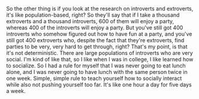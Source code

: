  So the other thing is if you look at the research on introverts and extroverts, it's like population-based, right? So they'll say that if I take a thousand extroverts and a thousand introverts, 600 of them will enjoy a party, whereas 400 of the introverts will enjoy a party. But you've still got 400 introverts who somehow figured out how to have fun at a party, and you've still got 400 extroverts who, despite the fact that they're extroverts, find parties to be very, very hard to get through, right? That's my point, is that it's not deterministic. There are large populations of introverts who are very social. I'm kind of like that, so I like when I was in college, I like learned how to socialize. So I had a rule for myself that I was never going to eat lunch alone, and I was never going to have lunch with the same person twice in one week. Simple, simple rule to teach yourself how to socially interact while also not pushing yourself too far. It's like one hour a day for five days a week.
